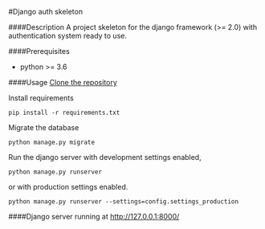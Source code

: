 #Django auth skeleton

####Description
A project skeleton for the django framework (>= 2.0) with authentication system ready to use.

####Prerequisites
- python >= 3.6

####Usage
[Clone the repository](https://github.com/ktsagg/django-auth-skeleton.git) 

Install requirements

    pip install -r requirements.txt

Migrate the database

    python manage.py migrate

Run the django server with development settings enabled,
    
    python manage.py runserver

or with production settings enabled.
    
    python manage.py runserver --settings=config.settings_production
    
####Django server running at http://127.0.0.1:8000/

    

    
